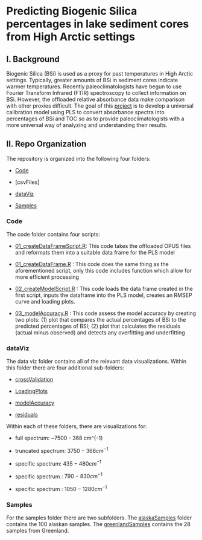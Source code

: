 # Predicting Biogenic Silica percentages in lake sediment cores from High Arctic settings 

## I. Background

Biogenic Silica (BSi) is used as a proxy for past temperatures in High Arctic settings. Typically, greater amounts of BSi in sediment cores indicate warmer temperatures. Recently paleoclimatologists have begun to use Fourier Transform Infrared (FTIR) spectroscopy to collect information on BSi. However, the offloaded relative absorbance data make comparison with other proxies difficult. The goal of this [project](https://www.causeweb.org/usproc/eusrc/2021/virtual-posters/7) is to develop a universal calibration model using PLS to convert absorbance spectra into percentages of BSi and TOC so as to provide paleoclimatologists with a more universal way of analyzing and understanding their results.

## II. Repo Organization 

The repository is organized into the following four folders: 

* [Code](https://github.com/people-r-strange/PLSmodel/tree/main/Code)

* [csvFiles]

* [dataViz](https://github.com/people-r-strange/PLSmodel/tree/main/dataViz)

* [Samples](https://github.com/people-r-strange/PLSmodel/tree/main/Samples)

### Code 

The code folder contains four scripts: 

* [01_createDataFrameScript.R](https://github.com/people-r-strange/PLSmodel/blob/main/Code/01_createDataFrameScript.R): This code takes the offloaded OPUS files and reformats them into a suitable data frame for the PLS model 

* [01_createDataFrame.R](https://github.com/people-r-strange/PLSmodel/blob/main/Code/01_createDataFrame.R) : This code does the same thing as the aforementioned script, only this code includes function which allow for more efficient processing

* [02_createModelScript.R](https://github.com/people-r-strange/PLSmodel/blob/main/Code/02_createModelScript.R) : This code loads the data frame created in the first script, inputs the dataframe into the PLS model, creates an RMSEP curve and loading plots. 

* [03_modelAccuracy.R](https://github.com/people-r-strange/PLSmodel/blob/main/Code/03_modelAccuracy.R) : This code assess the model accuracy by creating two plots: (1) plot that compares the actual percentages of BSi to the predicted percentages of BSI; (2) plot that calculates the residuals (actual minus observed) and detects any overfitting and underfitting 

### dataViz

The data viz folder contains all of the relevant data visualizations. Within this folder there are four additional sub-folders: 

* [crossValidation](https://github.com/people-r-strange/PLSmodel/tree/main/dataViz/Greenland/crossValidation)

* [LoadingPlots](https://github.com/people-r-strange/PLSmodel/tree/main/dataViz/Greenland/LoadingPlots)

* [modelAccuracy](https://github.com/people-r-strange/PLSmodel/tree/main/dataViz/Greenland/modelAccuracy)

* [residuals](https://github.com/people-r-strange/PLSmodel/tree/main/dataViz/Greenland/residuals)

Within each of these folders, there are visualizations for: 

* full spectrum: ~7500 - 368 cm^{-1}

* truncated spectrum: $3750 - 368 cm^{-1}$

* specific spectrum: $435 - 480 cm^{-1}$

* specific spectrum : $790 - 830 cm^{-1}$

* specific spectrum : $1050 - 1280 cm^{-1}$

###  Samples 

For the samples folder there are two subfolders. The [alaskaSamples](https://github.com/people-r-strange/PLSmodel/tree/main/Samples/alaskaSamples) folder contains the 100 alaskan samples. The [greenlandSamples](https://github.com/people-r-strange/PLSmodel/tree/main/Samples/greenlandSamples) contains the 28 samples from Greenland. 
